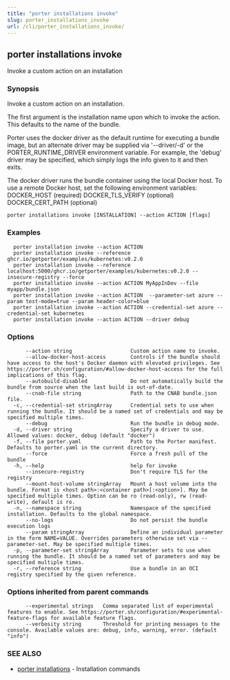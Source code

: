 ```yaml
---
title: "porter installations invoke"
slug: porter_installations_invoke
url: /cli/porter_installations_invoke/
---
```

## porter installations invoke

Invoke a custom action on an installation

### Synopsis

Invoke a custom action on an installation.

The first argument is the installation name upon which to invoke the action. This defaults to the name of the bundle.

Porter uses the docker driver as the default runtime for executing a bundle image, but an alternate driver may be supplied via '--driver/-d' or the PORTER_RUNTIME_DRIVER environment variable.
For example, the 'debug' driver may be specified, which simply logs the info given to it and then exits.

The docker driver runs the bundle container using the local Docker host. To use a remote Docker host, set the following environment variables:
  DOCKER_HOST (required)
  DOCKER_TLS_VERIFY (optional)
  DOCKER_CERT_PATH (optional)


```
porter installations invoke [INSTALLATION] --action ACTION [flags]
```

### Examples

```
  porter installation invoke --action ACTION
  porter installation invoke --reference ghcr.io/getporter/examples/kubernetes:v0.2.0
  porter installation invoke --reference localhost:5000/ghcr.io/getporter/examples/kubernetes:v0.2.0 --insecure-registry --force
  porter installation invoke --action ACTION MyAppInDev --file myapp/bundle.json
  porter installation invoke --action ACTION  --parameter-set azure --param test-mode=true --param header-color=blue
  porter installation invoke --action ACTION --credential-set azure --credential-set kubernetes
  porter installation invoke --action ACTION --driver debug

```

### Options

```
      --action string                   Custom action name to invoke.
      --allow-docker-host-access        Controls if the bundle should have access to the host's Docker daemon with elevated privileges. See https://porter.sh/configuration/#allow-docker-host-access for the full implications of this flag.
      --autobuild-disabled              Do not automatically build the bundle from source when the last build is out-of-date.
      --cnab-file string                Path to the CNAB bundle.json file.
  -c, --credential-set stringArray      Credential sets to use when running the bundle. It should be a named set of credentials and may be specified multiple times.
      --debug                           Run the bundle in debug mode.
  -d, --driver string                   Specify a driver to use. Allowed values: docker, debug (default "docker")
  -f, --file porter.yaml                Path to the Porter manifest. Defaults to porter.yaml in the current directory.
      --force                           Force a fresh pull of the bundle
  -h, --help                            help for invoke
      --insecure-registry               Don't require TLS for the registry
      --mount-host-volume stringArray   Mount a host volume into the bundle. Format is <host path>:<container path>[:<option>]. May be specified multiple times. Option can be ro (read-only), rw (read-write), default is ro.
  -n, --namespace string                Namespace of the specified installation. Defaults to the global namespace.
      --no-logs                         Do not persist the bundle execution logs
      --param stringArray               Define an individual parameter in the form NAME=VALUE. Overrides parameters otherwise set via --parameter-set. May be specified multiple times.
  -p, --parameter-set stringArray       Parameter sets to use when running the bundle. It should be a named set of parameters and may be specified multiple times.
  -r, --reference string                Use a bundle in an OCI registry specified by the given reference.
```

### Options inherited from parent commands

```
      --experimental strings   Comma separated list of experimental features to enable. See https://porter.sh/configuration/#experimental-feature-flags for available feature flags.
      --verbosity string       Threshold for printing messages to the console. Available values are: debug, info, warning, error. (default "info")
```

### SEE ALSO

* [porter installations](/cli/porter_installations/)	 - Installation commands

